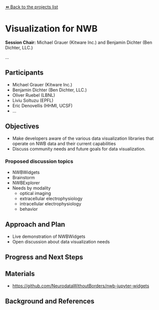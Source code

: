 [:rewind: Back to the projects list](../../README.md#breakout-sessions)

#  Visualization for NWB

**Session Chair:** Michael Grauer (Kitware Inc.) and Benjamin Dichter (Ben Dichter, LLC.)

...

## Participants

* Michael Grauer (Kitware Inc.)
* Benjamin Dichter (Ben Dichter, LLC.)
* Oliver Ruebel (LBNL)
* Liviu Soltuzu (EPFL)
* Eric Denovellis (HHMI, UCSF)
* ...

## Objectives

* Make developers aware of the various data visualization libraries that operate on NWB data and their current capabilities
* Discuss community needs and future goals for data visualization.

### Proposed discussion topics

* NWBWidgets
* Brainstorm
* NWBExplorer
* Needs by modality
  * optical imaging
  * extracellular electrophysiology
  * intracellular electrophysiology
  * behavior

## Approach and Plan

* Live demonstration of NWBWidgets
* Open discussion about data visualization needs
<!-- 1. Describe the steps of your planned approach to reach the objectives.-->
<!-- 1. ... -->
<!-- 1. ... -->

## Progress and Next Steps

<!--Populate this section as you are making progress before/during/after the hackathon-->
<!--Describe the progress you have made on the project,e.g., which objectives you have achieved and how.-->
<!--Describe the next steps you are planing to take to complete the project.-->

## Materials

* https://github.com/NeurodataWithoutBorders/nwb-jupyter-widgets
<!--If available add links to the materials relevant to the project, e.g., the code generated for the project or data used-->
<!--If available add pictures and links to videos that demonstrate what has been accomplished.-->
<!--![Description of picture](Example2.jpg)-->

## Background and References

<!--Use this space for information that may help people better understand your project, like links to papers, source code, or data ,e.g:-->
<!-- - Source code: https://github.com/YourUser/YourRepository -->
<!-- - Documentation: https://link.to.docs -->
<!-- - Test data: https://link.to.test.data -->
